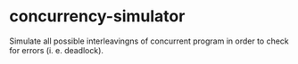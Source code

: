 concurrency-simulator
=====================

Simulate all possible interleavingns of concurrent program in order to check for errors (i. e. deadlock).
